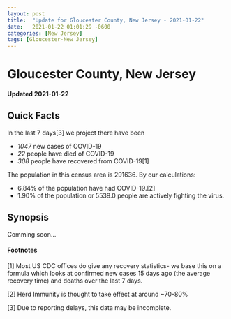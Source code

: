```yaml
---
layout: post
title:  "Update for Gloucester County, New Jersey - 2021-01-22"
date:   2021-01-22 01:01:29 -0600
categories: [New Jersey]
tags: [Gloucester-New Jersey]
---
```


# Gloucester County, New Jersey
#### Updated 2021-01-22

## Quick Facts

In the last 7 days[3] we project there have been
- *1047* new cases of COVID-19
- *22* people have died of COVID-19
- *308* people have recovered from COVID-19[1]

The population in this census area is 291636. By our calculations:
- 6.84% of the population have had COVID-19.[2]
- 1.90% of the population or 5539.0 people are actively fighting the virus.

## Synopsis

Comming soon...


#### Footnotes

[1] Most US CDC offices do give any recovery statistics- we base this on a formula which looks at confirmed new cases
15 days ago (the average recovery time) and deaths over the last 7 days.

[2] Herd Immunity is thought to take effect at around ~70-80%

[3] Due to reporting delays, this data may be incomplete.
 
    